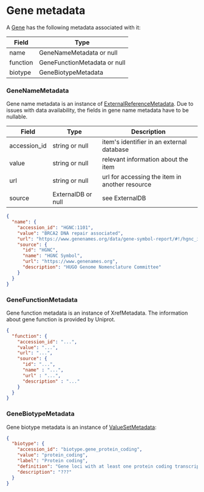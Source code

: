 # Gene metadata

A [Gene](./gene.md) has the following metadata associated with it:

| Field          | Type                         |
|----------------|------------------------------|
| name           | GeneNameMetadata or null     |
| function       | GeneFunctionMetadata or null |
| biotype        | GeneBiotypeMetadata          |


### GeneNameMetadata
Gene name metadata is an instance of [ExternalReferenceMetadata](./feature_metadata.md). Due to issues with data availability, the fields in gene name metadata have to be nullable.

| Field          | Type                 | Description                                   |
|----------------|----------------------|-----------------------------------------------|
| accession_id   | string or null       | item's identifier in an external database     |
| value          | string or null       | relevant information about the item           |
| url            | string or null       | url for accessing the item in another resource|
| source         | ExternalDB or null   | see ExternalDB                                |


```json
{
  "name": {
    "accession_id": "HGNC:1101",
    "value": "BRCA2 DNA repair associated",
    "url": "https://www.genenames.org/data/gene-symbol-report/#!/hgnc_id/HGNC:1101",
    "source": {
      "id": "HGNC",
      "name": "HGNC Symbol",
      "url": "https://www.genenames.org",
      "description": "HUGO Genome Nomenclature Committee"
    }
  }
}
```

### GeneFunctionMetadata
Gene function metadata is an instance of XrefMetadata. The information about gene function is provided by Uniprot.

```json
{
  "function": {
    "accession_id": "...",
    "value": "...",
    "url": "...",
    "source": {
      "id": "...",
      "name" : "...",
      "url" : "...",
      "description" : "..."
    }
  }
}
```

### GeneBiotypeMetadata
Gene biotype metadata is an instance of [ValueSetMetadata](./feature_metadata.md):

```json
{
  "biotype": {
    "accession_id": "biotype.gene_protein_coding",
    "value": "protein_coding",
    "label": "Protein coding",
    "definition": "Gene loci with at least one protein coding transcript.",
    "description": "???"
  }
}
```
